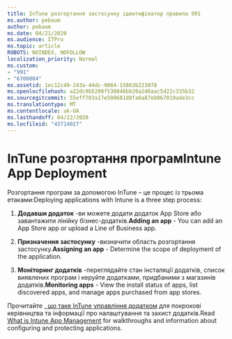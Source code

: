 ```yaml
---
title: InTune розгортання застосунку ідентифікатор правила 991
ms.author: pebaum
author: pebaum
ms.date: 04/21/2020
ms.audience: ITPro
ms.topic: article
ROBOTS: NOINDEX, NOFOLLOW
localization_priority: Normal
ms.custom:
- "991"
- "6700004"
ms.assetid: 1ec12c49-243a-44dc-9084-15863b223078
ms.openlocfilehash: a22dc9b5298f530846bb20a2d6aac5d22c335b32
ms.sourcegitcommit: 55eff703a17e500681d8fa6a87eb067019ade3cc
ms.translationtype: MT
ms.contentlocale: uk-UA
ms.lasthandoff: 04/22/2020
ms.locfileid: "43714027"
---
```

# <a name="intune-app-deployment"></a><span data-ttu-id="9b857-102">InTune розгортання програм</span><span class="sxs-lookup"><span data-stu-id="9b857-102">Intune App Deployment</span></span>

<span data-ttu-id="9b857-103">Розгортання програм за допомогою InTune – це процес із трьома етаками:</span><span class="sxs-lookup"><span data-stu-id="9b857-103">Deploying applications with Intune is a three step process:</span></span>
  
1. <span data-ttu-id="9b857-104">**Додавши додаток** -ви можете додати додаток App Store або завантажити лінійку бізнес-додатків.</span><span class="sxs-lookup"><span data-stu-id="9b857-104">**Adding an app** - You can add an App Store app or upload a Line of Business app.</span></span>

2. <span data-ttu-id="9b857-105">**Призначення застосунку** -визначити область розгортання застосунку.</span><span class="sxs-lookup"><span data-stu-id="9b857-105">**Assigning an app** - Determine the scope of deployment of the application.</span></span>

3. <span data-ttu-id="9b857-106">**Моніторинг додатків** -переглядайте стан інсталяції додатків, список виявлених програм і керуйте додатками, придбаними з магазинів додатків.</span><span class="sxs-lookup"><span data-stu-id="9b857-106">**Monitoring apps** - View the install status of apps, list discovered apps, and manage apps purchased from app stores.</span></span>

<span data-ttu-id="9b857-107">Прочитайте [, що таке InTune управління додатком](https://docs.microsoft.com/intune/app-management) для покрокові керівництва та інформації про налаштування та захист додатків.</span><span class="sxs-lookup"><span data-stu-id="9b857-107">Read [What is Intune App Management](https://docs.microsoft.com/intune/app-management) for walkthroughs and information about configuring and protecting applications.</span></span>
  